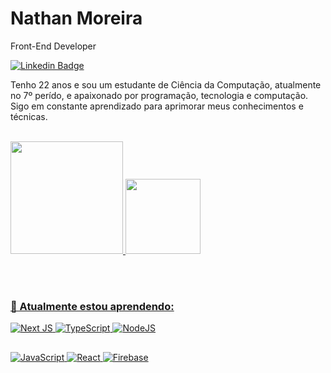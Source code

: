 # Nathan Moreira

Front-End Developer

[![Linkedin Badge](https://img.shields.io/badge/-Nathan%20Moreira-0077b5?style=flat-square&logo=Linkedin&logoColor=white&link=https://www.linkedin.com/in/nathan-moreira-44a5a71b4/)](https://www.linkedin.com/in/nathan-moreira-44a5a71b4/) 

Tenho 22 anos e sou um estudante de Ciência da Computação, atualmente no 7º perído, e apaixonado por programação, tecnologia e computação. Sigo em constante aprendizado para aprimorar meus conhecimentos e técnicas.

</br>

<div align="">
  <a href="https://github.com/Nathan-013">
  <img height="180em" src="https://github-readme-stats.vercel.app/api?username=Nathan-013&show_icons=true&theme=gotham&include_all_commits=true&count_private=true"/>
  <img height="120em"  src="https://github-readme-stats.vercel.app/api/top-langs/?username=Nathan-013&layout=compact&langs_count=7&theme=gotham"/>
</div>

</br></br>



### 🌱 Atualmente estou aprendendo: 
![Next JS](https://img.shields.io/badge/Next-black?style=for-the-badge&logo=next.js&logoColor=white)
![TypeScript](https://img.shields.io/badge/typescript-%23007ACC.svg?style=for-the-badge&logo=typescript&logoColor=white)
![NodeJS](https://img.shields.io/badge/node.js-6DA55F?style=for-the-badge&logo=node.js&logoColor=white)

##
![JavaScript](https://img.shields.io/badge/javascript-%23323330.svg?style=for-the-badge&logo=javascript&logoColor=%23F7DF1E)
![React](https://img.shields.io/badge/react-%2320232a.svg?style=for-the-badge&logo=react&logoColor=%2361DAFB)
![Firebase](https://img.shields.io/badge/Firebase-039BE5?style=for-the-badge&logo=Firebase&logoColor=white)


